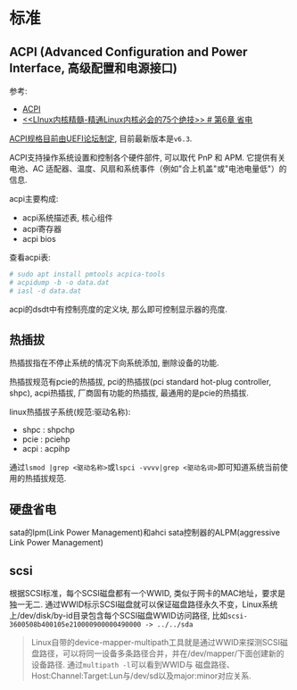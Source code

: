 # 标准
## ACPI (Advanced Configuration and Power Interface, 高级配置和电源接口)
参考:
- [ACPI](https://blog.csdn.net/gaojy19881225/article/details/80027213)
- [<<LInux内核精髓-精通Linux内核必会的75个绝技>> # 第6章 省电]()

[ACPI规格目前由UEFI论坛制定](https://www.acpica.org/documentation), 目前最新版本是`v6.3`.

ACPI支持操作系统设置和控制各个硬件部件, 可以取代 PnP 和 APM. 它提供有关电池、AC 适配器、温度、风扇和系统事件（例如"合上机盖"或"电池电量低"）的信息. 

acpi主要构成:
- acpi系统描述表, 核心组件
- acpi寄存器
- acpi bios

查看acpi表:
```bash
# sudo apt install pmtools acpica-tools
# acpidump -b -o data.dat
# iasl -d data.dat
```

acpi的dsdt中有控制亮度的定义块, 那么即可控制显示器的亮度.

## 热插拔
热插拔指在不停止系统的情况下向系统添加, 删除设备的功能.

热插拔规范有pcie的热插拔, pci的热插拔(pci standard hot-plug controller, shpc), acpi热插拔, 厂商固有功能的热插拔, 最通用的是pcie的热插拔.

linux热插拔子系统(规范:驱动名称):
- shpc : shpchp
- pcie : pciehp
- acpi : acpihp

通过`lsmod |grep <驱动名称>`或`lspci -vvvv|grep <驱动名词>`即可知道系统当前使用的热插拔规范.

## 硬盘省电
sata的lpm(Link Power Management)和ahci sata控制器的ALPM(aggressive Link Power Management)

## scsi
根据SCSI标准，每个SCSI磁盘都有一个WWID, 类似于网卡的MAC地址，要求是独一无二. 通过WWID标示SCSI磁盘就可以保证磁盘路径永久不变，Linux系统上/dev/disk/by-id目录包含每个SCSI磁盘WWID访问路径, 比如`scsi-3600508b400105e210000900000490000 -> ../../sda`

> Linux自带的device-mapper-multipath工具就是通过WWID来探测SCSI磁盘路径，可以将同一设备多条路径合并，并在/dev/mapper/下面创建新的设备路径. 通过`multipath -l`可以看到WWID与 磁盘路径、Host:Channel:Target:Lun与/dev/sd以及major:minor对应关系.
